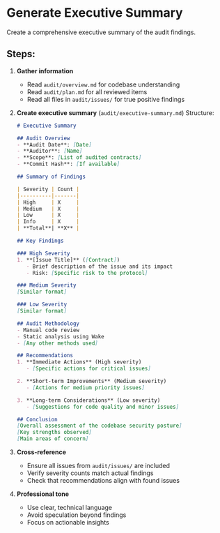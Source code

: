 # Generate Executive Summary

Create a comprehensive executive summary of the audit findings.

## Steps:

1. **Gather information**
   - Read `audit/overview.md` for codebase understanding
   - Read `audit/plan.md` for all reviewed items
   - Read all files in `audit/issues/` for true positive findings

2. **Create executive summary** (`audit/executive-summary.md`)
   Structure:
   ```markdown
   # Executive Summary

   ## Audit Overview
   - **Audit Date**: [Date]
   - **Auditor**: [Name]
   - **Scope**: [List of audited contracts]
   - **Commit Hash**: [If available]

   ## Summary of Findings

   | Severity | Count |
   |----------|-------|
   | High     | X     |
   | Medium   | X     |
   | Low      | X     |
   | Info     | X     |
   | **Total**| **X** |

   ## Key Findings

   ### High Severity
   1. **[Issue Title]** ([Contract])
      - Brief description of the issue and its impact
      - Risk: [Specific risk to the protocol]

   ### Medium Severity
   [Similar format]

   ### Low Severity
   [Similar format]

   ## Audit Methodology
   - Manual code review
   - Static analysis using Wake
   - [Any other methods used]

   ## Recommendations
   1. **Immediate Actions** (High severity)
      - [Specific actions for critical issues]

   2. **Short-term Improvements** (Medium severity)
      - [Actions for medium priority issues]

   3. **Long-term Considerations** (Low severity)
      - [Suggestions for code quality and minor issues]

   ## Conclusion
   [Overall assessment of the codebase security posture]
   [Key strengths observed]
   [Main areas of concern]
   ```

3. **Cross-reference**
   - Ensure all issues from `audit/issues/` are included
   - Verify severity counts match actual findings
   - Check that recommendations align with found issues

4. **Professional tone**
   - Use clear, technical language
   - Avoid speculation beyond findings
   - Focus on actionable insights